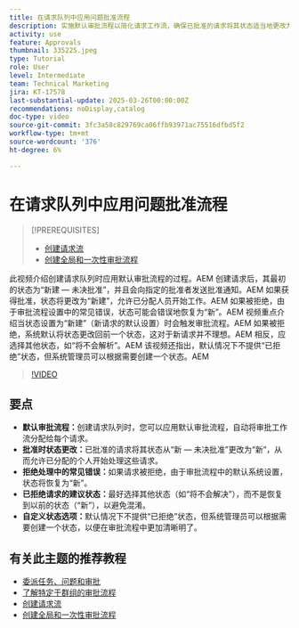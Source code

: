 ```yaml
---
title: 在请求队列中应用问题批准流程
description: 实施默认审批流程以简化请求工作流，确保已批准的请求将其状态适当地更改为“新”。 通过选择状态更改为“将不会解决”来解决被拒绝请求的混淆。
activity: use
feature: Approvals
thumbnail: 335225.jpeg
type: Tutorial
role: User
level: Intermediate
team: Technical Marketing
jira: KT-17578
last-substantial-update: 2025-03-26T00:00:00Z
recommendations: noDisplay,catalog
doc-type: video
source-git-commit: 3fc3a58c829769ca06ffb93971ac75516dfbd5f2
workflow-type: tm+mt
source-wordcount: '376'
ht-degree: 6%

---
```


# 在请求队列中应用问题批准流程

>[!PREREQUISITES]
>
>* [创建请求流](https://experienceleague.adobe.com/en/docs/workfront-learn/tutorials-workfront/manage-work/request-queues/create-a-request-flow)
>* [创建全局和一次性审批流程](https://experienceleague.adobe.com/en/docs/workfront-learn/tutorials-workfront/manage-work/approval-processes-and-milestone-paths/create-a-single-use-approval-process)


此视频介绍创建请求队列时应用默认审批流程的过程。&#x200B;AEM 创建请求后，其最初的状态为“新建 — 未决批准”，并且会向指定的批准者发送批准通知。&#x200B;AEM 如果获得批准，状态将更改为“新建”，允许已分配人员开始工作。&#x200B;AEM 如果被拒绝，由于审批流程设置中的常见错误，状态可能会错误地恢复为“新”。&#x200B;AEM
视频重点介绍当状态设置为“新建”（新请求的默认设置）时会触发审批流程。&#x200B;AEM 如果被拒绝，系统默认将状态更改回前一个状态，这对于新请求并不理想。&#x200B;AEM 相反，应选择其他状态，如“将不会解析”。&#x200B;AEM 该视频还指出，默认情况下不提供“已拒绝”状态，但系统管理员可以根据需要创建一个状态。&#x200B;AEM

>[!VIDEO](https://video.tv.adobe.com/v/3455013/?quality=12&learn=on&enablevpops)

## 要点

* **默认审批流程：**&#x200B;创建请求队列时，您可以应用默认审批流程，自动将审批工作流分配给每个请求。
* **批准时状态更改：**&#x200B;已批准的请求将其状态从“新 — 未决批准”更改为“新”，从而允许已分配的个人开始处理这些请求。
* **拒绝处理中的常见错误：**&#x200B;如果请求被拒绝，由于审批流程中的默认系统设置，状态将恢复为“新”。
* **已拒绝请求的建议状态：**&#x200B;最好选择其他状态（如“将不会解决”），而不是恢复到以前的状态（“新”），以避免混淆。
* **自定义状态选项：**&#x200B;默认情况下不提供“已拒绝”状态，但系统管理员可以根据需要创建一个状态，以便在审批流程中更加清晰明了。


## 有关此主题的推荐教程

* [委派任务、问题和审批](/help/manage-work/approval-processes-and-milestone-paths/delegate-approvals.md)
* [了解特定于群组的审批流程](/help/administration-and-setup/approval-processes-and-milestone-paths/group-specific-approval-processes.md)
* [创建请求流](/help/manage-work/request-queues/create-a-request-flow.md)
* [创建全局和一次性审批流程](https://experienceleague.adobe.com/en/docs/workfront-learn/tutorials-workfront/manage-work/approval-processes-and-milestone-paths/create-a-single-use-approval-process)
